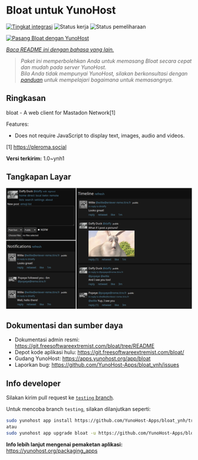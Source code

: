 <!--
N.B.: README ini dibuat secara otomatis oleh <https://github.com/YunoHost/apps/tree/master/tools/readme_generator>
Ini TIDAK boleh diedit dengan tangan.
-->

# Bloat untuk YunoHost

[![Tingkat integrasi](https://dash.yunohost.org/integration/bloat.svg)](https://ci-apps.yunohost.org/ci/apps/bloat/) ![Status kerja](https://ci-apps.yunohost.org/ci/badges/bloat.status.svg) ![Status pemeliharaan](https://ci-apps.yunohost.org/ci/badges/bloat.maintain.svg)

[![Pasang Bloat dengan YunoHost](https://install-app.yunohost.org/install-with-yunohost.svg)](https://install-app.yunohost.org/?app=bloat)

*[Baca README ini dengan bahasa yang lain.](./ALL_README.md)*

> *Paket ini memperbolehkan Anda untuk memasang Bloat secara cepat dan mudah pada server YunoHost.*  
> *Bila Anda tidak mempunyai YunoHost, silakan berkonsultasi dengan [panduan](https://yunohost.org/install) untuk mempelajari bagaimana untuk memasangnya.*

## Ringkasan

bloat - A web client for Mastadon Network[1]

Features:

- Does not require JavaScript to display text, images, audio and videos.

[1] https://pleroma.social


**Versi terkirim:** 1.0~ynh1

## Tangkapan Layar

![Tangkapan Layar pada Bloat](./doc/screenshots/example.png)

## Dokumentasi dan sumber daya

- Dokumentasi admin resmi: <https://git.freesoftwareextremist.com/bloat/tree/README>
- Depot kode aplikasi hulu: <https://git.freesoftwareextremist.com/bloat/>
- Gudang YunoHost: <https://apps.yunohost.org/app/bloat>
- Laporkan bug: <https://github.com/YunoHost-Apps/bloat_ynh/issues>

## Info developer

Silakan kirim pull request ke [`testing` branch](https://github.com/YunoHost-Apps/bloat_ynh/tree/testing).

Untuk mencoba branch `testing`, silakan dilanjutkan seperti:

```bash
sudo yunohost app install https://github.com/YunoHost-Apps/bloat_ynh/tree/testing --debug
atau
sudo yunohost app upgrade bloat -u https://github.com/YunoHost-Apps/bloat_ynh/tree/testing --debug
```

**Info lebih lanjut mengenai pemaketan aplikasi:** <https://yunohost.org/packaging_apps>

